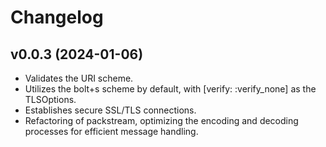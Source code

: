 # Changelog

## v0.0.3 (2024-01-06)
  * Validates the URI scheme.
  * Utilizes the bolt+s scheme by default, with [verify: :verify_none] as the TLSOptions.
  * Establishes secure SSL/TLS connections.
  * Refactoring of packstream, optimizing the encoding and decoding processes for efficient message handling.